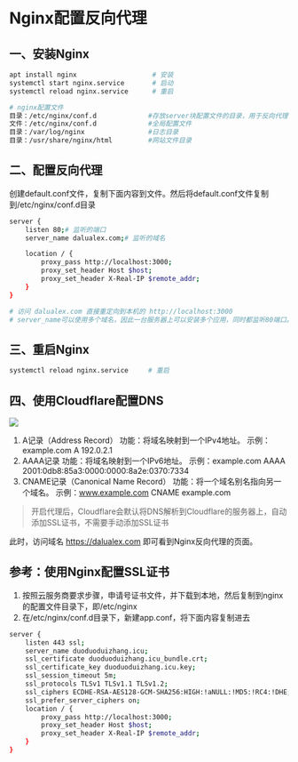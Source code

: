 # Nginx配置反向代理

## 一、安装Nginx
```bash
apt install nginx                   # 安装
systemctl start nginx.service       # 启动
systemctl reload nginx.service      # 重启

# nginx配置文件
目录：/etc/nginx/conf.d             #存放server块配置文件的目录，用于反向代理
文件：/etc/nginx/conf.d             #全局配置文件
目录：/var/log/nginx                #日志目录
目录：/usr/share/nginx/html         #网站文件目录
```

## 二、配置反向代理
创建default.conf文件，复制下面内容到文件。然后将default.conf文件复制到/etc/nginx/conf.d目录
```bash
server {
    listen 80;# 监听的端口
    server_name dalualex.com;# 监听的域名

    location / {
        proxy_pass http://localhost:3000;
        proxy_set_header Host $host;
        proxy_set_header X-Real-IP $remote_addr;
    }
}

# 访问 dalualex.com 直接重定向到本机的 http://localhost:3000
# server_name可以使用多个域名，因此一台服务器上可以安装多个应用，同时都监听80端口。这就是反向代理的作用
```

## 三、重启Nginx
```bash
systemctl reload nginx.service     # 重启
```

## 四、使用Cloudflare配置DNS
![](https://picgo.dalualex.com/20241101191639.png)
1. A记录（Address Record）
功能：将域名映射到一个IPv4地址。
示例：example.com A 192.0.2.1
2. AAAA记录
功能：将域名映射到一个IPv6地址。
示例：example.com AAAA 2001:0db8:85a3:0000:0000:8a2e:0370:7334
3. CNAME记录（Canonical Name Record）
功能：将一个域名别名指向另一个域名。
示例：www.example.com CNAME example.com
> 开启代理后，Cloudflare会默认将DNS解析到Cloudflare的服务器上，自动添加SSL证书，不需要手动添加SSL证书

此时，访问域名 https://dalualex.com 即可看到Nginx反向代理的页面。

## 参考：使用Nginx配置SSL证书
1. 按照云服务商要求步骤，申请号证书文件，并下载到本地，然后复制到nginx的配置文件目录下，即/etc/nginx
2. 在/etc/nginx/conf.d目录下，新建app.conf，将下面内容复制进去
```bash
server {
    listen 443 ssl;
    server_name duoduoduizhang.icu;                                         #填写您的证书绑定的域名
    ssl_certificate duoduoduizhang.icu_bundle.crt;                          #填写您的证书文件名称
    ssl_certificate_key duoduoduizhang.icu.key;                             #填写您的私钥文件名称
    ssl_session_timeout 5m;
    ssl_protocols TLSv1 TLSv1.1 TLSv1.2;                                    # 可参考此 SSL 协议进行配置
    ssl_ciphers ECDHE-RSA-AES128-GCM-SHA256:HIGH:!aNULL:!MD5:!RC4:!DHE;     #可按照此加密套件配置，写法遵循 openssl 标准
    ssl_prefer_server_ciphers on;
    location / {
        proxy_pass http://localhost:3000;
        proxy_set_header Host $host;
        proxy_set_header X-Real-IP $remote_addr;
    }
}
```